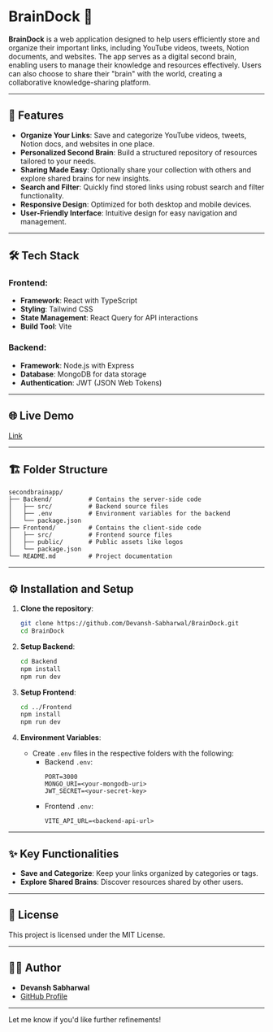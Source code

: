 
# BrainDock 🧠

**BrainDock** is a web application designed to help users efficiently store and organize their important links, including YouTube videos, tweets, Notion documents, and websites. The app serves as a digital second brain, enabling users to manage their knowledge and resources effectively. Users can also choose to share their "brain" with the world, creating a collaborative knowledge-sharing platform.

---

## 🚀 Features

- **Organize Your Links**: Save and categorize YouTube videos, tweets, Notion docs, and websites in one place.
- **Personalized Second Brain**: Build a structured repository of resources tailored to your needs.
- **Sharing Made Easy**: Optionally share your collection with others and explore shared brains for new insights.
- **Search and Filter**: Quickly find stored links using robust search and filter functionality.
- **Responsive Design**: Optimized for both desktop and mobile devices.
- **User-Friendly Interface**: Intuitive design for easy navigation and management.

---

## 🛠️ Tech Stack

### Frontend:
- **Framework**: React with TypeScript
- **Styling**: Tailwind CSS
- **State Management**: React Query for API interactions
- **Build Tool**: Vite

### Backend:
- **Framework**: Node.js with Express
- **Database**: MongoDB for data storage
- **Authentication**: JWT (JSON Web Tokens)

---

## 🌐 Live Demo

[Link](https://braindock.vercel.app/)

---

## 🏗️ Folder Structure

```
secondbrainapp/
├── Backend/          # Contains the server-side code
│   ├── src/          # Backend source files
│   ├── .env          # Environment variables for the backend
│   └── package.json
├── Frontend/         # Contains the client-side code
│   ├── src/          # Frontend source files
│   ├── public/       # Public assets like logos
│   └── package.json
└── README.md         # Project documentation
```

---

## ⚙️ Installation and Setup

1. **Clone the repository**:
   ```bash
   git clone https://github.com/Devansh-Sabharwal/BrainDock.git
   cd BrainDock
   ```

2. **Setup Backend**:
   ```bash
   cd Backend
   npm install
   npm run dev
   ```

3. **Setup Frontend**:
   ```bash
   cd ../Frontend
   npm install
   npm run dev
   ```

4. **Environment Variables**:
   - Create `.env` files in the respective folders with the following:
     - Backend `.env`:
       ```
       PORT=3000
       MONGO_URI=<your-mongodb-uri>
       JWT_SECRET=<your-secret-key>
       ```
     - Frontend `.env`:
       ```
       VITE_API_URL=<backend-api-url>
       ```

---

## ✨ Key Functionalities

- **Save and Categorize**: Keep your links organized by categories or tags.
- **Explore Shared Brains**: Discover resources shared by other users.

---

## 📜 License

This project is licensed under the MIT License.

---

## 👨‍💻 Author

- **Devansh Sabharwal**
- [GitHub Profile](https://github.com/Devansh-Sabharwal)

---

Let me know if you'd like further refinements!